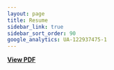 ```yaml
---
layout: page
title: Resume
sidebar_link: true
sidebar_sort_order: 90
google_analytics: UA-122937475-1
---
```

 [<b>View PDF</b>](https://drive.google.com/file/d/1fPr5r9rikOVSCZxckreJThqQULZoHTwf/view?usp=sharing)
